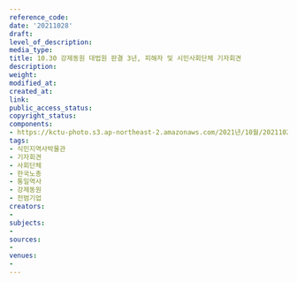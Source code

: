 ```yaml
---
reference_code: 
date: '20211028'
draft: 
level_of_description: 
media_type: 
title: 10.30 강제동원 대법원 판결 3년, 피해자 및 시민사회단체 기자회견
description: 
weight: 
modified_at: 
created_at: 
link: 
public_access_status: 
copyright_status: 
components:
- https://kctu-photo.s3.ap-northeast-2.amazonaws.com/2021년/10월/20211028-10.30+강제동원+대법원+판결+3년,+피해자+및+시민사회단체+기자회견_식민지역사박물관_기자회견_사회단체_한국노총_통일역사_강제동원_전범기업/_1D20009.jpg
tags:
- 식민지역사박물관
- 기자회견
- 사회단체
- 한국노총
- 통일역사
- 강제동원
- 전범기업
creators:
- 
subjects:
- 
sources:
- 
venues:
- 
---
```

